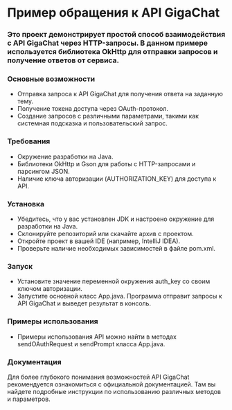 # Пример обращения к API GigaChat

### Это проект демонстрирует простой способ взаимодействия с API GigaChat через HTTP-запросы. В данном примере используется библиотека OkHttp для отправки запросов и получение ответов от сервиса.

### Основные возможности
- Отправка запроса к API GigaChat для получения ответа на заданную тему.
- Получение токена доступа через OAuth-протокол.
- Создание запросов с различными параметрами, такими как системная подсказка и пользовательский запрос.

### Требования
- Окружение разработки на Java.
- Библиотеки OkHttp и Gson для работы с HTTP-запросами и парсингом JSON.
- Наличие ключа авторизации (AUTHORIZATION_KEY) для доступа к API.

### Установка
- Убедитесь, что у вас установлен JDK и настроено окружение для разработки на Java.
- Склонируйте репозиторий или скачайте архив с проектом.
- Откройте проект в вашей IDE (например, IntelliJ IDEA).
- Проверьте наличие необходимых зависимостей в файле pom.xml.

### Запуск
- Установите значение переменной окружения auth_key со своим ключом авторизации.
- Запустите основной класс App.java. Программа отправит запросы к API GigaChat и выведет результат в консоль.

### Примеры использования
- Примеры использования API можно найти в методах sendOAuthRequest и sendPrompt класса App.java.

### Документация
Для более глубокого понимания возможностей API GigaChat рекомендуется ознакомиться с официальной документацией. Там вы найдете подробные инструкции по использованию различных методов и параметров.
